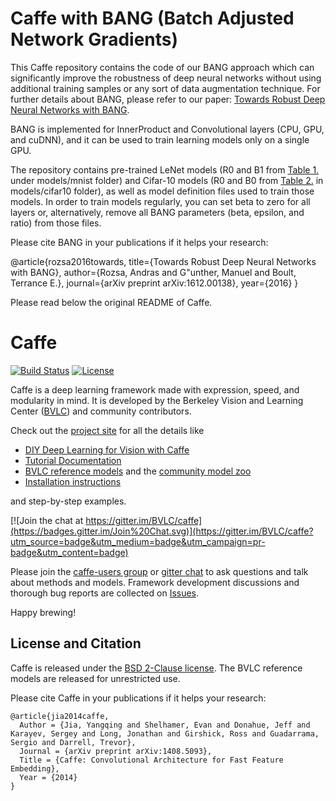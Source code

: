 # Caffe with BANG (Batch Adjusted Network Gradients)

This Caffe repository contains the code of our BANG approach which can significantly improve the robustness of deep neural networks without using additional training samples or any sort of data augmentation technique. For further details about BANG, please refer to our paper: [Towards Robust Deep Neural Networks with BANG](https://arxiv.org/abs/1612.00138).

BANG is implemented for InnerProduct and Convolutional layers (CPU, GPU, and cuDNN), and it can be used to train learning models only on a single GPU.

The repository contains pre-trained LeNet models (R0 and B1 from [Table 1.](https://arxiv.org/abs/1612.00138) under models/mnist folder) and Cifar-10 models (R0 and B0 from [Table 2.](https://arxiv.org/abs/1612.00138) in models/cifar10 folder), as well as model definition files used to train those models. In order to train models regularly, you can set beta to zero for all layers or, alternatively, remove all BANG parameters (beta, epsilon, and ratio) from those files.

Please cite BANG in your publications if it helps your research:

  @article{rozsa2016towards,
    title={Towards Robust Deep Neural Networks with BANG},
    author={Rozsa, Andras and G\"unther, Manuel and Boult, Terrance E.},
    journal={arXiv preprint arXiv:1612.00138},
    year={2016}
  }


Please read below the original README of Caffe.

# Caffe

[![Build Status](https://travis-ci.org/BVLC/caffe.svg?branch=master)](https://travis-ci.org/BVLC/caffe)
[![License](https://img.shields.io/badge/license-BSD-blue.svg)](LICENSE)

Caffe is a deep learning framework made with expression, speed, and modularity in mind.
It is developed by the Berkeley Vision and Learning Center ([BVLC](http://bvlc.eecs.berkeley.edu)) and community contributors.

Check out the [project site](http://caffe.berkeleyvision.org) for all the details like

- [DIY Deep Learning for Vision with Caffe](https://docs.google.com/presentation/d/1UeKXVgRvvxg9OUdh_UiC5G71UMscNPlvArsWER41PsU/edit#slide=id.p)
- [Tutorial Documentation](http://caffe.berkeleyvision.org/tutorial/)
- [BVLC reference models](http://caffe.berkeleyvision.org/model_zoo.html) and the [community model zoo](https://github.com/BVLC/caffe/wiki/Model-Zoo)
- [Installation instructions](http://caffe.berkeleyvision.org/installation.html)

and step-by-step examples.

[![Join the chat at https://gitter.im/BVLC/caffe](https://badges.gitter.im/Join%20Chat.svg)](https://gitter.im/BVLC/caffe?utm_source=badge&utm_medium=badge&utm_campaign=pr-badge&utm_content=badge)

Please join the [caffe-users group](https://groups.google.com/forum/#!forum/caffe-users) or [gitter chat](https://gitter.im/BVLC/caffe) to ask questions and talk about methods and models.
Framework development discussions and thorough bug reports are collected on [Issues](https://github.com/BVLC/caffe/issues).

Happy brewing!

## License and Citation

Caffe is released under the [BSD 2-Clause license](https://github.com/BVLC/caffe/blob/master/LICENSE).
The BVLC reference models are released for unrestricted use.

Please cite Caffe in your publications if it helps your research:

    @article{jia2014caffe,
      Author = {Jia, Yangqing and Shelhamer, Evan and Donahue, Jeff and Karayev, Sergey and Long, Jonathan and Girshick, Ross and Guadarrama, Sergio and Darrell, Trevor},
      Journal = {arXiv preprint arXiv:1408.5093},
      Title = {Caffe: Convolutional Architecture for Fast Feature Embedding},
      Year = {2014}
    }
